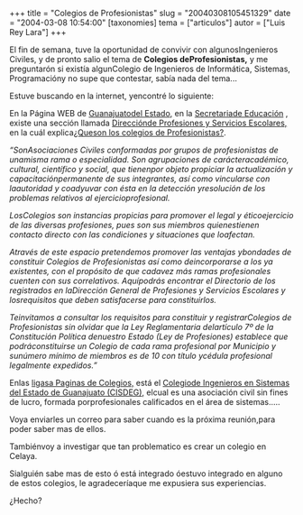 +++
title = "Colegios de Profesionistas"
slug = "20040308105451329"
date = "2004-03-08 10:54:00"
[taxonomies]
tema = ["articulos"]
autor = ["Luis Rey Lara"]
+++

El fin de semana, tuve la oportunidad de convivir con algunosIngenieros
Civiles, y de pronto salio el tema de **Colegios deProfesionistas,** y
me preguntarón si existía algunColegio de Ingenieros de Informática,
Sistemas, Programacióny no supe que contestar, sabía nada del tema...

<!-- more -->
Estuve buscando en la internet, yencontré lo siguiente:

En la Página WEB de [Guanajuatodel
Estado,](http://www.guanajuato.gob.mx/) en la [Secretariade
Educación](http://www.seg.guanajuato.gob.mx/contenido_seg.htm) , existe
una sección llamada [Direcciónde Profesiones y Servicios
Escolares,](http://www.seg.guanajuato.gob.mx/Ismael/tramitesbar.htm) en
la cuál explica[¿Queson los colegios de
Profesionistas?](http://www.seg.guanajuato.gob.mx/Ismael/profesiones/Colegios/loqueson.htm).

*“SonAsociaciones Civiles conformadas por grupos de profesionistas de
unamisma rama o especialidad. Son agrupaciones de carácteracadémico,
cultural, científico y social, que tienenpor objeto propiciar la
actualización y capacitaciónpermanente de sus integrantes, así como
vincularse con laautoridad y coadyuvar con ésta en la detección
yresolución de los problemas relativos al ejercicioprofesional.*

*LosColegios son instancias propicias para promover el legal y
éticoejercicio de las diversas profesiones, pues son sus miembros
quienestienen contacto directo con las condiciones y situaciones que
loafectan.*

  

*Através de este espacio pretendemos promover las ventajas ybondades de
constituir Colegios de Profesionistas así como deincorporarse a los ya
existentes, con el propósito de que cadavez más ramas profesionales
cuenten con sus correlativos. Aquípodrás encontrar el Directorio de los
registrados en laDirección General de Profesiones y Servicios Escolares
y losrequisitos que deben satisfacerse para constituirlos.*

*Teinvitamos a consultar los requisitos para constituir y
registrarColegios de Profesionistas sin olvidar que la Ley Reglamentaria
delartículo 7º de la Constitución Política denuestro Estado (Ley de
Profesiones) establece que podráconstituirse un Colegio de cada rama
profesional por Municipio y sunúmero mínimo de miembros es de 10 con
título ycédula profesional legalmente expedidos.”*

Enlas [ligasa Paginas de
Colegios,](http://www.seg.guanajuato.gob.mx/Ismael/profesiones/Colegios/ligas.htm)
está el [Colegiode Ingenieros en Sistemas del Estado de Guanajuato
(CISDEG),](http://www.cisdeg.org/) elcual es una asociación civil sin
fines de lucro, formada porprofesionales calificados en el área de
sistemas.....

Voya enviarles un correo para saber cuando es la próxima reunión,para
poder saber mas de ellos.

Tambiénvoy a investigar que tan problematico es crear un colegio en
Celaya.

Sialguién sabe mas de esto ó está integrado óestuvo integrado en alguno
de estos colegios, le agradeceríaque me expusiera sus experiencias.

¿Hecho?

